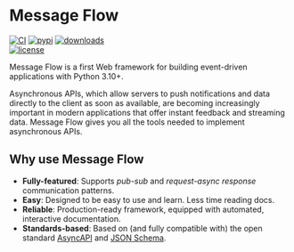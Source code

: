 # Message Flow

[![CI](https://github.com/voro6yov/message-flow/actions/workflows/ci.yml/badge.svg?event=push&branch=main)](https://github.com/voro6yov/message-flow/actions/workflows/ci.yml?query=branch%3Amain+event%3Apush)
[![pypi](https://img.shields.io/pypi/v/message-flow.svg)](https://pypi.python.org/pypi/message-flow)
[![downloads](https://static.pepy.tech/badge/message-flow/month)](https://pepy.tech/project/message-flow)<br>
[![license](https://img.shields.io/github/license/voro6yov/message-flow.svg)](https://github.com/voro6yov/message-flow/blob/main/LICENSE)

Message Flow is a first Web framework for building event-driven applications with Python 3.10+.

Asynchronous APIs, which allow servers to push notifications and data directly to the client as soon as available, are becoming increasingly important in modern applications that offer instant feedback and streaming data. Message Flow gives you all the tools needed to implement asynchronous APIs.

## Why use Message Flow

- **Fully-featured**: Supports *pub-sub* and *request-async response* communication patterns.
- **Easy**: Designed to be easy to use and learn. Less time reading docs.
- **Reliable**: Production-ready framework, equipped with automated, interactive documentation.
- **Standards-based**: Based on (and fully compatible with) the open standard [AsyncAPI](https://www.asyncapi.com) and [JSON Schema](https://json-schema.org).
